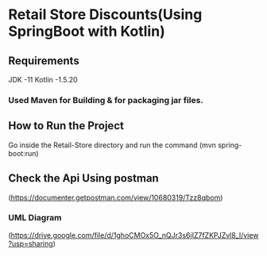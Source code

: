 # Retail Store Discounts(Using SpringBoot with Kotlin)

## Requirements
JDK -11
Kotlin -1.5.20

### Used Maven for Building & for packaging jar files.

## How to Run the Project

Go inside the Retail-Store directory and run the command (mvn spring-boot:run) 

## Check the Api Using postman 
(https://documenter.getpostman.com/view/10680319/Tzz8qbom)

### UML Diagram 
(https://drive.google.com/file/d/1ghoCMOx5O_nQJr3s6jIZ7fZKPJZvl8_l/view?usp=sharing)



